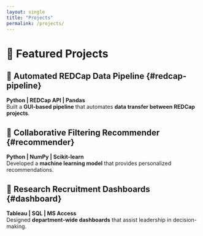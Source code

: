 ```yaml
---
layout: single
title: "Projects"
permalink: /projects/
---
```


# 🚀 Featured Projects

## 🔹 Automated REDCap Data Pipeline {#redcap-pipeline}
**Python | REDCap API | Pandas**  
Built a **GUI-based pipeline** that automates **data transfer between REDCap projects**.

## 🔹 Collaborative Filtering Recommender {#recommender}
**Python | NumPy | Scikit-learn**  
Developed a **machine learning model** that provides personalized recommendations.

## 🔹 Research Recruitment Dashboards {#dashboard}
**Tableau | SQL | MS Access**  
Designed **department-wide dashboards** that assist leadership in decision-making.

